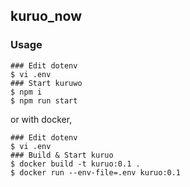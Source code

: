 kuruo_now
---

### Usage

```
### Edit dotenv
$ vi .env
### Start kuruwo
$ npm i
$ npm run start
```

or with docker,

```
### Edit dotenv
$ vi .env
### Build & Start kuruo
$ docker build -t kuruo:0.1 .
$ docker run --env-file=.env kuruo:0.1
```